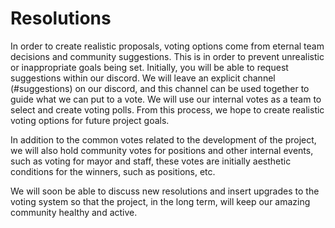 # Resolutions

In order to create realistic proposals, voting options come from eternal team decisions and community suggestions. This is in order to prevent unrealistic or inappropriate goals being set. Initially, you will be able to request suggestions within our discord. We will leave an explicit channel (#suggestions) on our discord, and this channel can be used together to guide what we can put to a vote. We will use our internal votes as a team to select and create voting polls. From this process, we hope to create realistic voting options for future project goals.

In addition to the common votes related to the development of the project, we will also hold community votes for positions and other internal events, such as voting for mayor and staff, these votes are initially aesthetic conditions for the winners, such as positions, etc.

We will soon be able to discuss new resolutions and insert upgrades to the voting system so that the project, in the long term, will keep our amazing community healthy and active.
